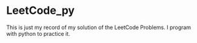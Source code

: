 # LeetCode_py
This is just my record of my solution of the LeetCode Problems.
I program with python to practice it.
